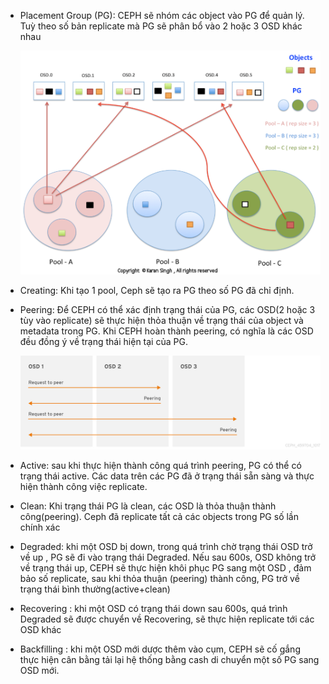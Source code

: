 - Placement Group (PG): CEPH sẽ nhóm các object vào PG để quản lý. Tuỳ theo số bản replicate mà PG sẽ phân bổ vào 2 hoặc 3 OSD khác nhau


    <img src="images/PG.png">


- Creating: Khi tạo 1 pool, Ceph sẽ tạo ra PG theo số PG đã chỉ định.

- Peering: Để CEPH có thể xác định trạng thái của PG, các OSD(2 hoặc 3 tùy vào replicate) sẽ thực hiện thỏa thuận về trạng thái của object và metadata trong PG. Khi CEPH hoàn thành peering, có nghĩa là các OSD đều đồng ý về trạng thái hiện tại của PG.

    <img src="images/peering.png">

- Active: sau khi thực hiện thành công quá trình peering, PG có thể có trạng thái active. Các data trên các PG đã ở trạng thái sẵn sàng và thực hiện thành công việc replicate.

- Clean: Khi trạng thái PG là clean, các OSD là thỏa thuận thành công(peering). Ceph đã replicate tất cả các objects trong PG số lần chính xác

- Degraded: khi một OSD bị down, trong quá trình chờ trạng thái OSD trở về up , PG sẽ đi vào trạng thái Degraded. Nếu sau 600s, OSD không trở về trạng thái up, CEPH sẽ thực hiện khôi phục PG sang một OSD , đảm bảo số replicate, sau khi thỏa thuận (peering) thành công, PG trở về trạng thái bình thường(active+clean)

- Recovering : khi một OSD có trạng thái down sau 600s, quá trình Degraded sẽ được chuyển về Recovering, sẽ thực hiện replicate tới các OSD khác

- Backfilling :  khi một OSD mới dược thêm vào cụm, CEPH sẽ cố gắng thực hiện cân bằng tải lại hệ thống bằng cash di chuyển một số PG sang OSD mới.